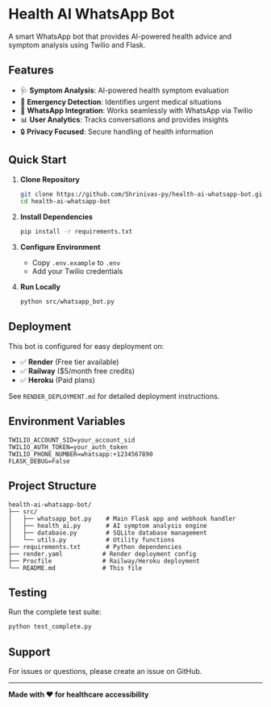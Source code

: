# Health AI WhatsApp Bot

A smart WhatsApp bot that provides AI-powered health advice and symptom analysis using Twilio and Flask.

## Features

- 🩺 **Symptom Analysis**: AI-powered health symptom evaluation
- 🚨 **Emergency Detection**: Identifies urgent medical situations
- 💬 **WhatsApp Integration**: Works seamlessly with WhatsApp via Twilio
- 📊 **User Analytics**: Tracks conversations and provides insights
- 🔒 **Privacy Focused**: Secure handling of health information

## Quick Start

1. **Clone Repository**
   ```bash
   git clone https://github.com/Shrinivas-py/health-ai-whatsapp-bot.git
   cd health-ai-whatsapp-bot
   ```

2. **Install Dependencies**
   ```bash
   pip install -r requirements.txt
   ```

3. **Configure Environment**
   - Copy `.env.example` to `.env`
   - Add your Twilio credentials

4. **Run Locally**
   ```bash
   python src/whatsapp_bot.py
   ```

## Deployment

This bot is configured for easy deployment on:
- ✅ **Render** (Free tier available)
- ✅ **Railway** ($5/month free credits)
- ✅ **Heroku** (Paid plans)

See `RENDER_DEPLOYMENT.md` for detailed deployment instructions.

## Environment Variables

```
TWILIO_ACCOUNT_SID=your_account_sid
TWILIO_AUTH_TOKEN=your_auth_token
TWILIO_PHONE_NUMBER=whatsapp:+1234567890
FLASK_DEBUG=False
```

## Project Structure

```
health-ai-whatsapp-bot/
├── src/
│   ├── whatsapp_bot.py    # Main Flask app and webhook handler
│   ├── health_ai.py       # AI symptom analysis engine
│   ├── database.py        # SQLite database management
│   └── utils.py           # Utility functions
├── requirements.txt       # Python dependencies
├── render.yaml           # Render deployment config
├── Procfile              # Railway/Heroku deployment
└── README.md             # This file
```

## Testing

Run the complete test suite:
```bash
python test_complete.py
```

## Support

For issues or questions, please create an issue on GitHub.

---

**Made with ❤️ for healthcare accessibility**